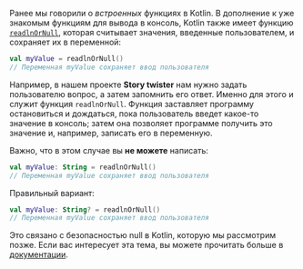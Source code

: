 Ранее мы говорили о _встроенных_ функциях в Kotlin. В дополнение к уже знакомым функциям для вывода в консоль, Kotlin также имеет функцию [`readlnOrNull`](https://kotlinlang.org/api/latest/jvm/stdlib/kotlin.io/readln-or-null.html), которая считывает значения, введенные пользователем, и сохраняет их в переменной:

```kotlin
val myValue = readlnOrNull()
// Переменная myValue сохраняет ввод пользователя
```

Например, в нашем проекте **Story twister** нам нужно задать пользователю вопрос, а затем запомнить его ответ. Именно для этого и служит функция `readlnOrNull`. Функция заставляет программу остановиться и дождаться, пока пользователь введет какое-то значение в консоль; затем она позволяет программе получить это значение и, например, записать его в переменную.

Важно, что в этом случае вы **не можете** написать:
```kotlin
val myValue: String = readlnOrNull()
// Переменная myValue сохраняет ввод пользователя
```

Правильный вариант:
```kotlin
val myValue: String? = readlnOrNull()
// Переменная myValue сохраняет ввод пользователя
```

Это связано с безопасностью null в Kotlin, которую мы рассмотрим позже. Если вас интересует эта тема, вы можете прочитать больше в [документации](https://kotlinlang.org/docs/null-safety.html).
